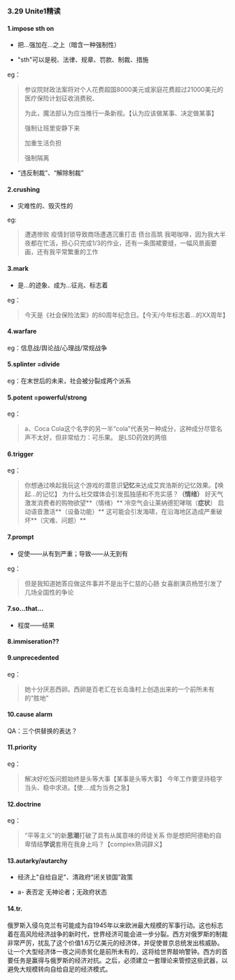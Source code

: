 ### 3.29 Unite1精读

 #### 1.impose sth on

- 把...强加在...之上（暗含一种强制性）

- "sth"可以是税、法律、规章、罚款、制裁、措施

eg：

> 参议院财政法案将对个人花费超国8000美元或家庭花费超过21000美元的医疗保险计划征收消费税、
>
> 为此，魔法部认为应当推行一条新规。【认为应该做某事、决定做某事】
>
> 强制让班里安静下来
>
> 加重生活负担
>
> 强制隔离
- “违反制裁”、“解除制裁”

#### 2.crushing 
- 灾难性的、毁灭性的

eg:
>遭遇惨败
>疫情封锁导致商场遭遇沉重打击
>债台高筑
>我喝咖啡，因为我大半夜都在忙活，担心只完成1/3的作业，还有一条围裙要缝，一幅风景画要画，还有我平常繁重的工作

#### 3.mark 
- 是...的迹象、成为...征兆、标志着

eg：

> 今天是《社会保险法案》的80周年纪念日。【今天/今年标志着...的XX周年】

#### 4.warfare 
 eg：信息战/舆论战/心理战/常规战争

#### 5.splinter =divide

 eg：在末世后的未来，社会被分裂成两个派系

#### 5.potent =powerful/strong

 eg：

> a、Coca Cola这个名字的另一半“cola”代表另一种成分，这种成分尽管名声不太好，但非常给力：可乐果。
> 是LSD药效的两倍

#### 6.trigger
 eg：
 >你想通过唤起我玩这个游戏的潜意识**记忆**来达成艾宾浩斯的记忆效果。【唤起...的记忆】
 >为什么社交媒体会引发孤独感和不充实感？**（情绪）**
 >好天气激发消费者的购物欲望**（情绪）**
 >冷空气会让莱纳德犯哮喘（**症状**）
 >启动语音激活**（设备功能）**
 >这可能会引发海啸，在沿海地区造成严重破坏**（灾难、问题）**

#### 7.prompt 
- 促使——从有到严重；导致——从无到有

eg：
>但是我知道她答应做这件事并不是出于仁慈的心肠
>女喜剧演员杨笠引发了几场全国性的争论

####  7.so...that...
- 程度——结果
#### 8.immiseration??

#### 9.unprecedented

eg：
>她十分厌恶西卵。西卵是百老汇在长岛渔村上创造出来的一个前所未有的“胜地”

#### 10.cause alarm

QA：三个供替换的表达？

#### 11.priority

eg：
>解决好吃饭问题始终是头等大事【某事是头等大事】
>今年工作要坚持稳字当头、稳中求进。【使....成为当务之急】

#### 12.doctrine

eg：
>“平等主义”的新**思潮**打破了具有从属意味的师徒关系
>你是想把阿德勒的自卑情结**学说**套用在我身上吗？【compiex熟词辟义】

#### 13.autarky/autarchy
- 经济上"自给自足"、清政府“闭关锁国”政策

- a- 表否定  无神论者；无政府状态

#### 14.tr.
俄罗斯入侵乌克兰有可能成为自1945年以来欧洲最大规模的军事行动。这也标志着在高风险经济战争的新时代，世界经济可能会进一步分裂。西方对俄罗斯的制裁非常严厉，扰乱了这个价值1.6万亿美元的经济体，并促使普京总统发出核威胁。让一个大型经济体一夜之间赤贫化是前所未有的，这将给世界敲响警钟。西方的首要任务是赢得与俄罗斯的经济对抗。之后，必须建立一套理论来管控这些武器，以避免大规模转向自给自足的经济模式。

























